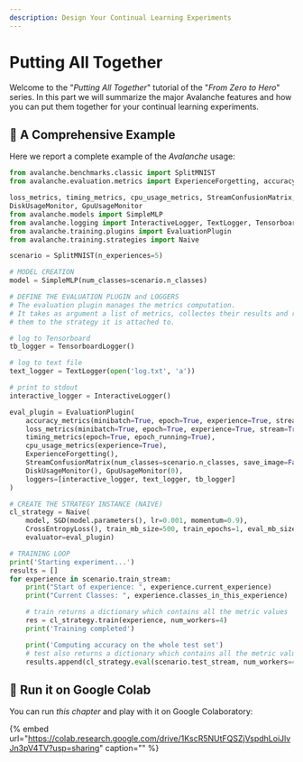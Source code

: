 ```yaml
---
description: Design Your Continual Learning Experiments
---
```


# Putting All Together

Welcome to the "_Putting All Together_" tutorial of the "_From Zero to Hero_" series. In this part we will summarize the major Avalanche features and how you can put them together for your continual learning experiments.

## 🛴 A Comprehensive Example

Here we report a complete example of the _Avalanche_ usage:

```python
from avalanche.benchmarks.classic import SplitMNIST
from avalanche.evaluation.metrics import ExperienceForgetting, accuracy_metrics,

loss_metrics, timing_metrics, cpu_usage_metrics, StreamConfusionMatrix,
DiskUsageMonitor, GpuUsageMonitor
from avalanche.models import SimpleMLP
from avalanche.logging import InteractiveLogger, TextLogger, TensorboardLogger
from avalanche.training.plugins import EvaluationPlugin
from avalanche.training.strategies import Naive

scenario = SplitMNIST(n_experiences=5)

# MODEL CREATION
model = SimpleMLP(num_classes=scenario.n_classes)

# DEFINE THE EVALUATION PLUGIN and LOGGERS
# The evaluation plugin manages the metrics computation.
# It takes as argument a list of metrics, collectes their results and returns 
# them to the strategy it is attached to.

# log to Tensorboard
tb_logger = TensorboardLogger()

# log to text file
text_logger = TextLogger(open('log.txt', 'a'))

# print to stdout
interactive_logger = InteractiveLogger()

eval_plugin = EvaluationPlugin(
    accuracy_metrics(minibatch=True, epoch=True, experience=True, stream=True),
    loss_metrics(minibatch=True, epoch=True, experience=True, stream=True),
    timing_metrics(epoch=True, epoch_running=True),
    cpu_usage_metrics(experience=True),
    ExperienceForgetting(),
    StreamConfusionMatrix(num_classes=scenario.n_classes, save_image=False),
    DiskUsageMonitor(), GpuUsageMonitor(0),
    loggers=[interactive_logger, text_logger, tb_logger]
)

# CREATE THE STRATEGY INSTANCE (NAIVE)
cl_strategy = Naive(
    model, SGD(model.parameters(), lr=0.001, momentum=0.9),
    CrossEntropyLoss(), train_mb_size=500, train_epochs=1, eval_mb_size=100,
    evaluator=eval_plugin)

# TRAINING LOOP
print('Starting experiment...')
results = []
for experience in scenario.train_stream:
    print("Start of experience: ", experience.current_experience)
    print("Current Classes: ", experience.classes_in_this_experience)

    # train returns a dictionary which contains all the metric values
    res = cl_strategy.train(experience, num_workers=4)
    print('Training completed')

    print('Computing accuracy on the whole test set')
    # test also returns a dictionary which contains all the metric values
    results.append(cl_strategy.eval(scenario.test_stream, num_workers=4))
```

## 🤝 Run it on Google Colab

You can run _this chapter_ and play with it on Google Colaboratory:

{% embed url="https://colab.research.google.com/drive/1KscR5NUtFQSZjVspdhLoiJlvJn3pV4TV?usp=sharing" caption="" %}

